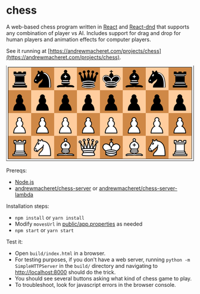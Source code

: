 # chess

A web-based chess program written in [React](https://facebook.github.io/react/) and [React-dnd](http://gaearon.github.io/react-dnd/) that supports any combination of player vs AI. Includes support for drag and drop for human players and animation effects for computer players.

See it running at [https://andrewmacheret.com/projects/chess](https://andrewmacheret.com/projects/chess).

![Game image](game.png?raw=true "Game image")

Prereqs:

- [Node.js](https://nodejs.org/)
- [andrewmacheret/chess-server](https://github.com/andrewmacheret/chess-server) or [andrewmacheret/chess-server-lambda](https://github.com/andrewmacheret/chess-server-lambda)

Installation steps:

- `npm install` or `yarn install`
- Modify `movesUrl` in [public/app.properties](public/app.properties) as needed
- `npm start` or `yarn start`

Test it:

- Open `build/index.html` in a browser.
- For testing purposes, if you don't have a web server, running `python -m SimpleHTTPServer` in the `build/` directory and navigating to [http://localhost:8000](http://localhost:8000) should do the trick.
- You should see several buttons asking what kind of chess game to play.
- To troubleshoot, look for javascript errors in the browser console.
